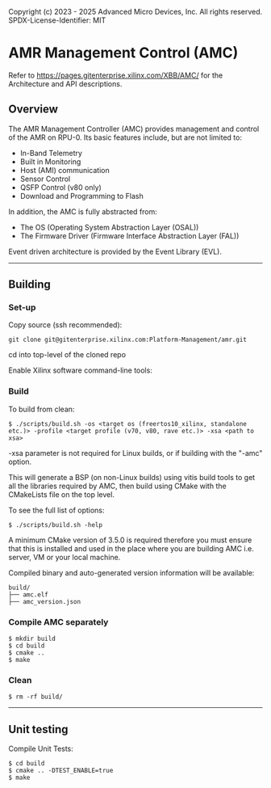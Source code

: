 Copyright (c) 2023 - 2025 Advanced Micro Devices, Inc. All rights reserved.
SPDX-License-Identifier: MIT

# AMR Management Control (AMC)

Refer to https://pages.gitenterprise.xilinx.com/XBB/AMC/ for the Architecture and API descriptions.

## Overview

The AMR Management Controller (AMC) provides management and control of the AMR on RPU-0. Its basic features include, but are not limited to:

- In-Band Telemetry
- Built in Monitoring
- Host (AMI) communication
- Sensor Control
- QSFP Control (v80 only)
- Download and Programming to Flash

In addition, the AMC is fully abstracted from:

- The OS (Operating System Abstraction Layer (OSAL))
- The Firmware Driver (Firmware Interface Abstraction Layer (FAL))

Event driven architecture is provided by the Event Library (EVL).


---

## Building

### Set-up

Copy source (ssh recommended):
```
git clone git@gitenterprise.xilinx.com:Platform-Management/amr.git
```
cd into top-level of the cloned repo

Enable Xilinx software command-line tools:

### Build

To build from clean:
```
$ ./scripts/build.sh -os <target os (freertos10_xilinx, standalone etc.)> -profile <target profile (v70, v80, rave etc.)> -xsa <path to xsa>
```
-xsa parameter is not required for Linux builds, or if building with the "-amc" option.

This will generate a BSP (on non-Linux builds) using vitis build tools to get all the libraries required by AMC, then build using CMake with the CMakeLists file on the top level.


To see the full list of options:
```
$ ./scripts/build.sh -help
```

A minimum CMake version of 3.5.0 is required therefore you must ensure that this is installed and used in the place where you are building AMC i.e. server, VM or your local machine.

Compiled binary and auto-generated version information will be available:
```
build/
├── amc.elf
├── amc_version.json
```

### Compile AMC separately

```
$ mkdir build
$ cd build
$ cmake ..
$ make
```

### Clean

```
$ rm -rf build/
```

---

## Unit testing

Compile Unit Tests:
```
$ cd build
$ cmake .. -DTEST_ENABLE=true
$ make
```
